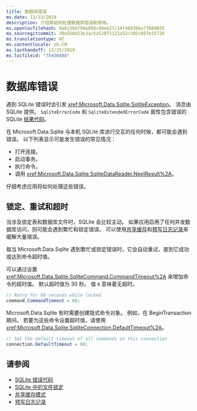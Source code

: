 ```yaml
---
title: 数据库错误
ms.date: 12/13/2019
description: 介绍库如何处理数据库错误和停用。
ms.openlocfilehash: 9a613b6f94a89dc40e627c14f46836be77080035
ms.sourcegitcommit: 30a558d23e3ac5a52071121a52c305c85fe15726
ms.translationtype: HT
ms.contentlocale: zh-CN
ms.lasthandoff: 12/25/2019
ms.locfileid: "75450488"
---
```

# <a name="database-errors"></a>数据库错误

遇到 SQLite 错误时会引发 <xref:Microsoft.Data.Sqlite.SqliteException>。 消息由 SQLite 提供。 `SqliteErrorCode` 和 `SqliteExtendedErrorCode` 属性包含错误的 SQLite [结果代码](https://www.sqlite.org/rescode.html)。

在 Microsoft.Data.Sqlite 与本机 SQLite 库进行交互的任何时候，都可能会遇到错误。 以下列表显示可能发生错误的常见情况：

* 打开连接。
* 启动事务。
* 执行命令。
* 调用 <xref:Microsoft.Data.Sqlite.SqliteDataReader.NextResult%2A>。

仔细考虑应用将如何处理这些错误。

## <a name="locking-retries-and-timeouts"></a>锁定、重试和超时

当涉及锁定表和数据库文件时，SQLite 会比较主动。 如果应用启用了任何并发数据库访问，则可能会遇到繁忙和锁定错误。 可以使用[共享缓存](connection-strings.md#cache)和[预写日志记录](async.md)来缓解大量错误。

每当 Microsoft.Data.Sqlite 遇到繁忙或锁定错误时，它会自动重试，直到它成功或达到命令超时值。

可以通过设置 <xref:Microsoft.Data.Sqlite.SqliteCommand.CommandTimeout%2A> 来增加命令的超时值。 默认超时值为 30 秒。 值 `0` 意味着无超时。

```csharp
// Retry for 60 seconds while locked
command.CommandTimeout = 60;
```

Microsoft.Data.Sqlite 有时需要创建隐式命令对象。 例如，在 BeginTransaction 期间。 若要为这些命令设置超时值，请使用 <xref:Microsoft.Data.Sqlite.SqliteConnection.DefaultTimeout%2A>。

```csharp
// Set the default timeout of all commands on this connection
connection.DefaultTimeout = 60;
```

## <a name="see-also"></a>请参阅

* [SQLite 错误代码](https://www.sqlite.org/rescode.html)
* [SQLite 中的文件锁定](https://www.sqlite.org/lockingv3.html)
* [共享缓存模式](https://www.sqlite.org/sharedcache.html)
* [预写日志记录](https://www.sqlite.org/wal.html)
